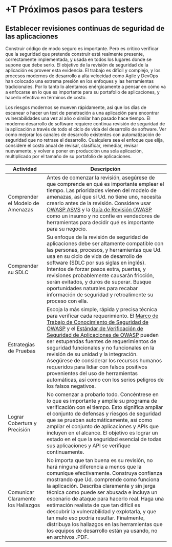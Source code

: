 # +T Próximos pasos para testers

## Establecer revisiones contínuas de seguridad de las aplicaciones

Construir código de modo seguro es importante. Pero es crítico verificar que la seguridad que pretende construir está realmente presente, correctamente implementada, y usada en todos los lugares donde se supone que debe serlo. El objetivo de la revisión de seguridad de la aplicación es proveer esta evidencia. El trabajo es difícil y complejo, y los procesos modernos de desarrollo a alta velocidad como Agile y DevOps han colocado una extrema presión en los enfoques y las herramientas tradicionales. Por lo tanto lo alentamos enérgicamente a pensar en cómo va a enfocarse en lo que es importante para su portafolio de aplicaciones, y hacerlo efectivo en términos de costo.

Los riesgos modernos se mueven rápidamente, así que los días de escanear o hacer un test de penetración a una aplicación para encontrar vulnerabilidades una vez al año o similar han pasado hace tiempo. El moderno desarrollo de software requiere continua revisión de seguridad de la aplicación a través de todo el ciclo de vida del desarrollo de software. Ver como mejorar los canales de desarrollo existentes con automatización de seguridad que no retrase el desarrollo. Cualquiera sea el enfoque que elija, considere el costo anual de revisar, clasificar, remediar, revisar nuevamente, y volver a poner en producción una sola aplicación, multiplicado por el tamaño de su portafolio de aplicaciones.


| Actividad | Descripción |
| --- | --- |
| Comprender el Modelo de Amenazas | Antes de comenzar la revisión, asegúrese de que comprende en qué es importante emplear el tiempo. Las prioridades vienen del modelo de amenazas, así que si Ud. no tiene uno, necesita crearlo antes de la revisión. Considere usar [OWASP ASVS](https://wiki.owasp.org/index.php/ASVS) y la [Guía de Revisión OWASP](https://wiki.owasp.org/index.php/OWASP_Testing_Project) como un insumo y no confíe en vendedores de herramientas para decidir qué es importante para su negocio. |
| Comprender su SDLC | Su enfoque de la revisión de seguridad de aplicaciones debe ser altamente compatible con las personas, procesos, y herramientas que Ud. usa en su ciclo de vida de desarrollo de software (SDLC por sus siglas en inglés). Intentos de forzar pasos extra, puertas, y revisiones probablemente causarán fricción, serán evitados, y duros de superar. Busque oportunidades naturales para recabar información de seguridad y retroalimente su proceso con ella. |
| Estrategias de Pruebas | Escoja la más simple, rápida  y precisa técnica para verificar cada requerimiento. El [Marco de Trabajo de Conocimiento de Seguridad de OWASP](https://wiki.owasp.org/index.php/OWASP_Security_Knowledge_Framework) y el [Estándar de Verificación de Seguridad de Aplicaciones de OWASP](https://wiki.owasp.org/index.php/ASVS) pueden ser estupendas fuentes de requerimientos de seguridad funcionales y no funcionales en la revisión de su unidad y la integración. Asegúrese de considerar los recursos humanos requeridos para lidiar con falsos positivos provenientes del uso de herramientas automáticas, así como con los serios peligros de los falsos negativos. | Lograr Cobertura y Precisión | Ud. no tiene que comenzar revisando todo. Enfóquese en lo que es importante y expanda su programa de verificación con el tiempo. Eso significa expandir el conjunto de defensas de seguridad y riesgos que están siendo verificados automáticamente, así como expandir el conjunto de aplicaciones y APIs siendo cubiertas. El objetivo es llegar al punto donde la seguridad esencial de todas sus aplicaciones y APIs es verificada contínuamente. |
| Lograr Cobertura y Precisión | No comenzar a probarlo todo. Concéntrese en lo que es importante y amplíe su programa de verificación con el tiempo. Esto significa ampliar el conjunto de defensas y riesgos de seguridad que se prueban automáticamente, así como ampliar el conjunto de aplicaciones y APIs que incluyen en el alcance. El objetivo es lograr un estado en el que la seguridad esencial de todas sus aplicaciones y API se verifique continuamente. |
| Comunicar Claramente los Hallazgos  | No importa que tan buena es su revisión, no hará ninguna diferencia a menos que la comunique efectivamente. Construya confianza mostrando que Ud. comprende como funciona la aplicación. Describa claramente y sin jerga técnica como puede ser abusada e incluya un escenario de ataque para hacerlo real. Haga una estimación realista de que tan difícil es descubrir la vulnerabilidad y explotarla, y que tan malo eso podría resultar. Finalmente, distribuya los hallazgos en las herramientas que los equipos de desarrollo están ya usando, no en archivos .PDF. |


